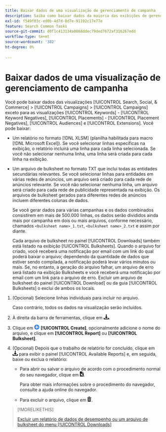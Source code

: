 ```yaml
---
title: Baixar dados de uma visualização de gerenciamento de campanha
description: Saiba como baixar dados da maioria das exibições de gerenciamento de campanha.
exl-id: f549f03c-ed0b-4d7d-8d7e-91192c17e77e
feature: Search Common Tasks
source-git-commit: d0f1c413134a0868ddec79ded7672af316267edd
workflow-type: tm+mt
source-wordcount: '382'
ht-degree: 0%

---
```


# Baixar dados de uma visualização de gerenciamento de campanha

Você pode baixar dados das visualizações [!UICONTROL Search, Social, & Commerce] > [!UICONTROL Campaigns] > [!UICONTROL Campaigns] exceto para as visualizações [!UICONTROL Keywords] - [!UICONTROL Keyword Negatives], [!UICONTROL Placements] - [!UICONTROL Placement Negatives], [!UICONTROL Audiences] e [!UICONTROL Extensions]. Você pode baixar:

* Um relatório no formato [!DNL XLSM] (planilha habilitada para macro [!DNL Microsoft Excel]). Se você selecionar linhas específicas na exibição, o relatório incluirá uma linha para cada linha selecionada. Se você não selecionar nenhuma linha, uma linha será criada para cada linha na exibição.

* Um arquivo de bulksheet no formato TXT que inclui todas as entidades secundárias relevantes. Se você selecionar linhas para entidades em várias redes de anúncios, um arquivo será criado para cada rede de anúncios relevante. Se você não selecionar nenhuma linha, um arquivo será criado para cada rede de publicidade representada na exibição. Os arquivos de bulksheet gerados para diferentes redes de anúncios incluem diferentes colunas de dados.

  Se você gerar dados para várias campanhas e os dados combinados consistirem em mais de 500.000 linhas, os dados serão divididos ainda mais por campanha em dois ou mais arquivos, conforme necessário, chamados `<bulksheet name>_1.txt`, `<bulksheet name>_2.txt` e assim por diante.

  Cada arquivo de bulksheet no painel [!UICONTROL Downloads] também está listado na exibição [!UICONTROL Bulksheets]. Quando o arquivo for criado, você receberá uma notificação por email com um link do qual poderá baixar o arquivo; dependendo da quantidade de dados que estiver sendo compilada, a notificação poderá levar vários minutos ou mais. Se, no entanto, a geração do arquivo falhar, um arquivo de erro será listado na exibição Bulksheets e você receberá uma notificação por email com um link para o arquivo de erro. Excluir um arquivo de bulksheet do painel [!UICONTROL Download] ou da guia [!UICONTROL Bulksheets] o exclui de ambos os locais.

1. (Opcional) Selecione linhas individuais para incluir no arquivo.

   Caso contrário, todos os dados na visualização serão incluídos.

1. À direita da barra de ferramentas, clique em ![Download de Relatório](/help/search-social-commerce/assets/download.png "Download de Relatório").

1. Clique em ![Criar](/help/search-social-commerce/assets/add.png "Criar") **[!UICONTROL Create]**, opcionalmente adicione o nome do arquivo, e clique em **[!UICONTROL Report]** ou **[!UICONTROL Bulksheet]**.

1. (Opcional) Depois que o trabalho de relatório for concluído, clique em ![Download de Relatório](/help/search-social-commerce/assets/download.png "Download de Relatório") para exibir o painel [!UICONTROL Available Reports] e, em seguida, baixe ou exclua o relatório:

   * Para abrir ou salvar o arquivo de acordo com o procedimento normal do seu navegador, clique em ![Baixar planilha](/help/search-social-commerce/assets/download-spreadsheet.png "Baixar planilha").

     Para obter mais informações sobre o procedimento do navegador, consulte a ajuda online do navegador.

   * Para excluir o arquivo, clique em ![Excluir](/help/search-social-commerce/assets/delete.png "Excluir").

>[!MORELIKETHIS]
>
>[Excluir um relatório de dados de desempenho ou um arquivo de bulksheet do menu [!UICONTROL Downloads]](/help/search-social-commerce/common-tasks/navigation-editing-selection/download-delete-data.md)
